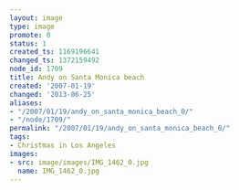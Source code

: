 ```yaml
---
layout: image
type: image
promote: 0
status: 1
created_ts: 1169196641
changed_ts: 1372159492
node_id: 1709
title: Andy on Santa Monica beach
created: '2007-01-19'
changed: '2013-06-25'
aliases:
- "/2007/01/19/andy_on_santa_monica_beach_0/"
- "/node/1709/"
permalink: "/2007/01/19/andy_on_santa_monica_beach_0/"
tags:
- Christmas in Los Angeles
images:
- src: image/images/IMG_1462_0.jpg
  name: IMG_1462_0.jpg
---
```


